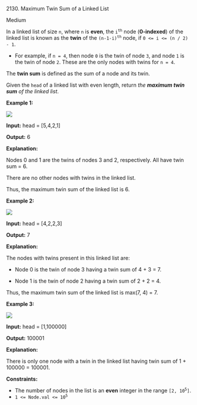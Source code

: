 2130\. Maximum Twin Sum of a Linked List

Medium

In a linked list of size `n`, where `n` is **even**, the <code>i<sup>th</sup></code> node (**0-indexed**) of the linked list is known as the **twin** of the <code>(n-1-i)<sup>th</sup></code> node, if `0 <= i <= (n / 2) - 1`.

*   For example, if `n = 4`, then node `0` is the twin of node `3`, and node `1` is the twin of node `2`. These are the only nodes with twins for `n = 4`.

The **twin sum** is defined as the sum of a node and its twin.

Given the `head` of a linked list with even length, return _the **maximum twin sum** of the linked list_.

**Example 1:**

![](https://leetcode-in-java.github.io/src/main/java/g2101_2200/s2130_maximum_twin_sum_of_a_linked_list/eg1drawio.png)

**Input:** head = [5,4,2,1]

**Output:** 6

**Explanation:** 

Nodes 0 and 1 are the twins of nodes 3 and 2, respectively. All have twin sum = 6. 

There are no other nodes with twins in the linked list. 

Thus, the maximum twin sum of the linked list is 6.

**Example 2:**

![](https://leetcode-in-java.github.io/src/main/java/g2101_2200/s2130_maximum_twin_sum_of_a_linked_list/eg2drawio.png)

**Input:** head = [4,2,2,3]

**Output:** 7

**Explanation:** 

The nodes with twins present in this linked list are: 

- Node 0 is the twin of node 3 having a twin sum of 4 + 3 = 7. 

- Node 1 is the twin of node 2 having a twin sum of 2 + 2 = 4. 
  
Thus, the maximum twin sum of the linked list is max(7, 4) = 7.

**Example 3:**

![](https://leetcode-in-java.github.io/src/main/java/g2101_2200/s2130_maximum_twin_sum_of_a_linked_list/eg3drawio.png)

**Input:** head = [1,100000]

**Output:** 100001

**Explanation:** 

There is only one node with a twin in the linked list having twin sum of 1 + 100000 = 100001.

**Constraints:**

*   The number of nodes in the list is an **even** integer in the range <code>[2, 10<sup>5</sup>]</code>.
*   <code>1 <= Node.val <= 10<sup>5</sup></code>